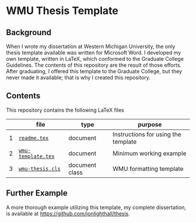 # WMU Thesis Template

## Background
When I wrote my dissertation at Western Michigan University, the only thesis template available was written for Microsoft Word.
I developed my own template, written in LaTeX, which conformed to the Graduate College Guidelines.
The contents of this repository are the result of those efforts.
After graduating, I offered this template to the Graduate College, but they never made it available; that is why I created this repository.

## Contents
This repository contains the following LaTeX files

|    | file                                   | type | purpose                           | 
| -- | -------------------------------------- | ---- | ------------------------------------  | 
|  1 | [`readme.tex`](readme.tex)             | document | Instructions for using the template |
|  2 | [`wmu-template.tex`](wmu-template.tex) | document  | Minimum working example |
|  3 | [`wmu-thesis.cls`](wmu-thesis.cls)     | document class | WMU formatting template | 

## Further Example
A more thorough example utilizing this template, my complete dissertation, is available at https://github.com/jonlighthall/thesis.

